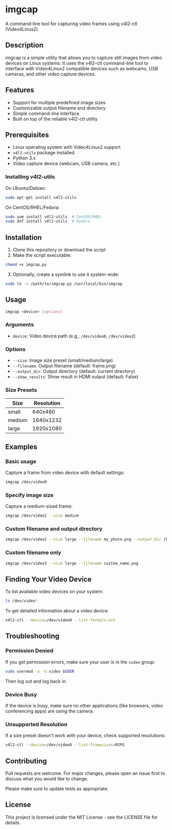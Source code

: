 # imgcap

A command-line tool for capturing video frames using v4l2-ctl (Video4Linux2).

## Description

imgcap is a simple utility that allows you to capture still images from video devices on Linux systems. It uses the v4l2-ctl command-line tool to interface with Video4Linux2 compatible devices such as webcams, USB cameras, and other video capture devices.

## Features

- Support for multiple predefined image sizes
- Customizable output filename and directory
- Simple command-line interface
- Built on top of the reliable v4l2-ctl utility

## Prerequisites

- Linux operating system with Video4Linux2 support
- `v4l2-utils` package installed
- Python 3.x
- Video capture device (webcam, USB camera, etc.)

### Installing v4l2-utils

On Ubuntu/Debian:
```bash
sudo apt-get install v4l2-utils
```

On CentOS/RHEL/Fedora:
```bash
sudo yum install v4l2-utils  # CentOS/RHEL
sudo dnf install v4l2-utils  # Fedora
```

## Installation

1. Clone this repository or download the script
2. Make the script executable:
```bash
chmod +x imgcap.py
```
3. Optionally, create a symlink to use it system-wide:
```bash
sudo ln -s /path/to/imgcap.py /usr/local/bin/imgcap
```

## Usage

```bash
imgcap <device> [options]
```

### Arguments

- `device`: Video device path (e.g., `/dev/video0`, `/dev/video2`)

### Options

- `--size`: Image size preset (small/medium/large)
- `--filename`: Output filename (default: frame.png)
- `--output_dir`: Output directory (default: current directory)
- `--show_results`: Show result in HDMI output (default: False)

### Size Presets

| Size   | Resolution  |
|--------|-------------|
| small  | 640x480     |
| medium | 1640x1232   |
| large  | 1920x1080   |

## Examples

### Basic usage
Capture a frame from video device with default settings:
```bash
imgcap /dev/video0
```

### Specify image size
Capture a medium-sized frame:
```bash
imgcap /dev/video2 --size medium
```

### Custom filename and output directory
```bash
imgcap /dev/video2 --size large --filename my_photo.png --output_dir /home/user/photos
```

### Custom filename only
```bash
imgcap /dev/video3 --size large --filename custom_name.png
```

## Finding Your Video Device

To list available video devices on your system:
```bash
ls /dev/video*
```

To get detailed information about a video device:
```bash
v4l2-ctl --device=/dev/video0 --list-formats-ext
```

## Troubleshooting

### Permission Denied
If you get permission errors, make sure your user is in the `video` group:
```bash
sudo usermod -a -G video $USER
```
Then log out and log back in.

### Device Busy
If the device is busy, make sure no other applications (like browsers, video conferencing apps) are using the camera.

### Unsupported Resolution
If a size preset doesn't work with your device, check supported resolutions:
```bash
v4l2-ctl --device=/dev/video0 --list-framesizes=MJPG
```

## Contributing

Pull requests are welcome. For major changes, please open an issue first
to discuss what you would like to change.

Please make sure to update tests as appropriate.

## License

This project is licensed under the MIT License - see the LICENSE file for details.